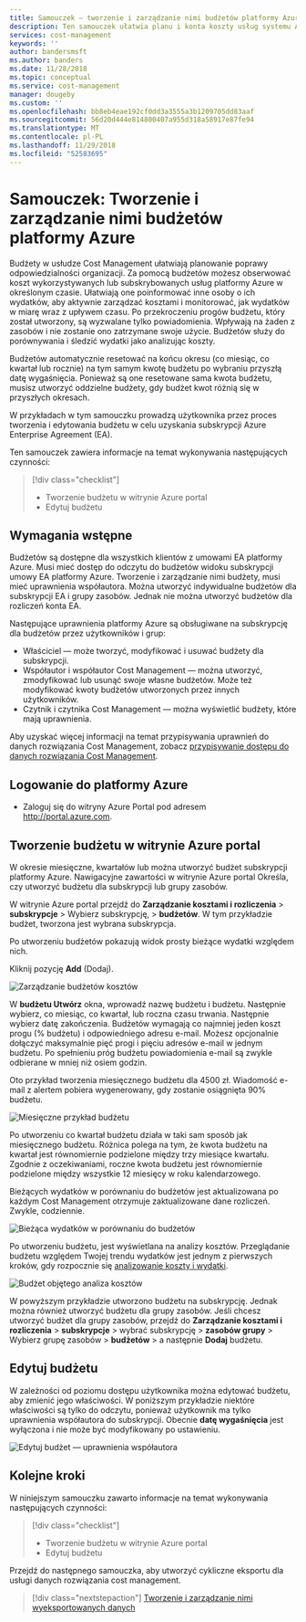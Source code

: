 ```yaml
---
title: Samouczek — tworzenie i zarządzanie nimi budżetów platformy Azure | Dokumentacja firmy Microsoft
description: Ten samouczek ułatwia planu i konta koszty usług systemu Azure, które zostaną zużyte.
services: cost-management
keywords: ''
author: bandersmsft
ms.author: banders
ms.date: 11/28/2018
ms.topic: conceptual
ms.service: cost-management
manager: dougeby
ms.custom: ''
ms.openlocfilehash: bb8eb4eae192cf0dd3a3555a3b1209705dd83aaf
ms.sourcegitcommit: 56d20d444e814800407a955d318a58917e87fe94
ms.translationtype: MT
ms.contentlocale: pl-PL
ms.lasthandoff: 11/29/2018
ms.locfileid: "52583695"
---
```

# <a name="tutorial-create-and-manage-azure-budgets"></a>Samouczek: Tworzenie i zarządzanie nimi budżetów platformy Azure

Budżety w usłudze Cost Management ułatwiają planowanie poprawy odpowiedzialności organizacji. Za pomocą budżetów możesz obserwować koszt wykorzystywanych lub subskrybowanych usług platformy Azure w określonym czasie. Ułatwiają one poinformować inne osoby o ich wydatków, aby aktywnie zarządzać kosztami i monitorować, jak wydatków w miarę wraz z upływem czasu. Po przekroczeniu progów budżetu, który został utworzony, są wyzwalane tylko powiadomienia. Wpływają na żaden z zasobów i nie zostanie ono zatrzymane swoje użycie. Budżetów służy do porównywania i śledzić wydatki jako analizując koszty.

Budżetów automatycznie resetować na końcu okresu (co miesiąc, co kwartał lub rocznie) na tym samym kwotę budżetu po wybraniu przyszłą datę wygaśnięcia. Ponieważ są one resetowane sama kwota budżetu, musisz utworzyć oddzielne budżety, gdy budżet kwot różnią się w przyszłych okresach.

W przykładach w tym samouczku prowadzą użytkownika przez proces tworzenia i edytowania budżetu w celu uzyskania subskrypcji Azure Enterprise Agreement (EA).

Ten samouczek zawiera informacje na temat wykonywania następujących czynności:

> [!div class="checklist"]
> * Tworzenie budżetu w witrynie Azure portal
> * Edytuj budżetu

## <a name="prerequisites"></a>Wymagania wstępne

Budżetów są dostępne dla wszystkich klientów z umowami EA platformy Azure. Musi mieć dostęp do odczytu do budżetów widoku subskrypcji umowy EA platformy Azure. Tworzenie i zarządzanie nimi budżety, musi mieć uprawnienia współautora. Można utworzyć indywidualne budżetów dla subskrypcji EA i grupy zasobów. Jednak nie można utworzyć budżetów dla rozliczeń konta EA.

Następujące uprawnienia platformy Azure są obsługiwane na subskrypcję dla budżetów przez użytkowników i grup:

- Właściciel — może tworzyć, modyfikować i usuwać budżety dla subskrypcji.
- Współautor i współautor Cost Management — można utworzyć, zmodyfikować lub usunąć swoje własne budżetów. Może też modyfikować kwoty budżetów utworzonych przez innych użytkowników.
- Czytnik i czytnika Cost Management — można wyświetlić budżety, które mają uprawnienia.

Aby uzyskać więcej informacji na temat przypisywania uprawnień do danych rozwiązania Cost Management, zobacz [przypisywanie dostępu do danych rozwiązania Cost Management](assign-access-acm-data.md).

## <a name="sign-in-to-azure"></a>Logowanie do platformy Azure

- Zaloguj się do witryny Azure Portal pod adresem http://portal.azure.com.

## <a name="create-a-budget-in-the-azure-portal"></a>Tworzenie budżetu w witrynie Azure portal

W okresie miesięczne, kwartałów lub można utworzyć budżet subskrypcji platformy Azure. Nawigacyjne zawartości w witrynie Azure portal Określa, czy utworzyć budżetu dla subskrypcji lub grupy zasobów.

W witrynie Azure portal przejdź do **Zarządzanie kosztami i rozliczenia** &gt; **subskrypcje** &gt; Wybierz subskrypcję, &gt; **budżetów**. W tym przykładzie budżet, tworzona jest wybrana subskrypcja.

Po utworzeniu budżetów pokazują widok prosty bieżące wydatki względem nich.

Kliknij pozycję **Add** (Dodaj).

![Zarządzanie budżetów kosztów](./media/tutorial-acm-create-budgets/budgets01.png)

W **budżetu Utwórz** okna, wprowadź nazwę budżetu i budżetu. Następnie wybierz, co miesiąc, co kwartał, lub roczna czasu trwania. Następnie wybierz datę zakończenia. Budżetów wymagają co najmniej jeden koszt progu (% budżetu) i odpowiedniego adresu e-mail. Możesz opcjonalnie dołączyć maksymalnie pięć progi i pięciu adresów e-mail w jednym budżetu. Po spełnieniu próg budżetu powiadomienia e-mail są zwykle odbierane w mniej niż osiem godzin.

Oto przykład tworzenia miesięcznego budżetu dla 4500 zł. Wiadomość e-mail z alertem pobiera wygenerowany, gdy zostanie osiągnięta 90% budżetu.

![Miesięczne przykład budżetu](./media/tutorial-acm-create-budgets/monthly-budget01.png)

Po utworzeniu co kwartał budżetu działa w taki sam sposób jak miesięcznego budżetu. Różnica polega na tym, że kwota budżetu na kwartał jest równomiernie podzielone między trzy miesiące kwartału. Zgodnie z oczekiwaniami, roczne kwota budżetu jest równomiernie podzielone między wszystkie 12 miesięcy w roku kalendarzowego.

Bieżących wydatków w porównaniu do budżetów jest aktualizowana po każdym Cost Management otrzymuje zaktualizowane dane rozliczeń. Zwykle, codziennie.

![Bieżąca wydatków w porównaniu do budżetów](./media/tutorial-acm-create-budgets/budgets-current-spending.png)

Po utworzeniu budżetu, jest wyświetlana na analizy kosztów. Przeglądanie budżetu względem Twojej trendu wydatków jest jednym z pierwszych kroków, gdy rozpocznie się [analizowanie koszty i wydatki](quick-acm-cost-analysis.md).

![Budżet objętego analiza kosztów](./media/tutorial-acm-create-budgets/cost-analysis.png)

W powyższym przykładzie utworzono budżetu na subskrypcję. Jednak można również utworzyć budżetu dla grupy zasobów. Jeśli chcesz utworzyć budżet dla grupy zasobów, przejdź do **Zarządzanie kosztami i rozliczenia** &gt; **subskrypcje** &gt; wybrać subskrypcję > **zasobów grupy** > Wybierz grupę zasobów > **budżetów** > a następnie **Dodaj** budżetu.

## <a name="edit-a-budget"></a>Edytuj budżetu

W zależności od poziomu dostępu użytkownika można edytować budżetu, aby zmienić jego właściwości. W poniższym przykładzie niektóre właściwości są tylko do odczytu, ponieważ użytkownik ma tylko uprawnienia współautora do subskrypcji. Obecnie **datę wygaśnięcia** jest wyłączona i nie może być modyfikowany po ustawieniu.

![Edytuj budżet — uprawnienia współautora](./media/tutorial-acm-create-budgets/edit-budget.png)


## <a name="next-steps"></a>Kolejne kroki

W niniejszym samouczku zawarto informacje na temat wykonywania następujących czynności:

> [!div class="checklist"]
> * Tworzenie budżetu w witrynie Azure portal
> * Edytuj budżetu

Przejdź do następnego samouczka, aby utworzyć cykliczne eksportu dla usługi danych rozwiązania cost management.

> [!div class="nextstepaction"]
> [Tworzenie i zarządzanie nimi wyeksportowanych danych](tutorial-export-acm-data.md)
